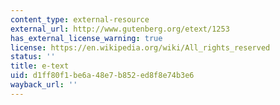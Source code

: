 ```yaml
---
content_type: external-resource
external_url: http://www.gutenberg.org/etext/1253
has_external_license_warning: true
license: https://en.wikipedia.org/wiki/All_rights_reserved
status: ''
title: e-text
uid: d1ff80f1-be6a-48e7-b852-ed8f8e74b3e6
wayback_url: ''
---
```


